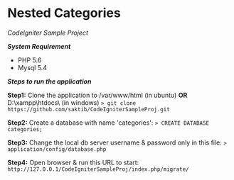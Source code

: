 # Nested Categories
*CodeIgniter Sample Project*

***System Requirement***
 - PHP 5.6 
 - Mysql 5.4

***Steps to run the application***

**Step1:**
Clone the application to /var/www/html (in ubuntu) **OR** D:\xampp\htdocs\ (in windows)
`> git clone https://github.com/saktib/CodeIgniterSampleProj.git`

**Step2:**
Create a database with name 'categories':
`> CREATE DATABASE categories;`

**Step3:**
Change the local db server username & password only in this file:
`> application/config/database.php`

**Step4:**
Open browser & run this URL to start:
`http://127.0.0.1/CodeIgniterSampleProj/index.php/migrate/`
